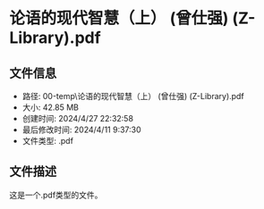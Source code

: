 ﻿# 论语的现代智慧（上） (曾仕强) (Z-Library).pdf

## 文件信息
- 路径: 00-temp\论语的现代智慧（上） (曾仕强) (Z-Library).pdf
- 大小: 42.85 MB
- 创建时间: 2024/4/27 22:32:58
- 最后修改时间: 2024/4/11 9:37:30
- 文件类型: .pdf

## 文件描述
这是一个.pdf类型的文件。


